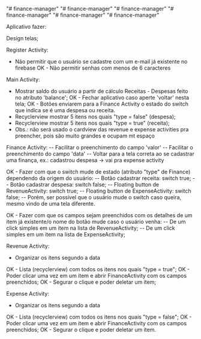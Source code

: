 "# finance-manager" 
"# finance-manager" 
"# finance-manager" 
"# finance-manager" 
"# finance-manager" 
"# finance-manager"

Aplicativo fazer:

Design telas;

Register Activity:
- Não permitir que o usuário se cadastre com um e-mail já existente no firebase
OK - Não permitir senhas com menos de 6 caracteres


Main Activity:
- Mostrar saldo do usuário a partir de cálculo Receitas - Despesas feito no atributo 'balance';
OK - Fechar aplicativo caso aperte 'voltar' nesta tela;
OK - Botões enviarem para a Finance Activity o estado do switch que indica se é uma despesa ou receita.
- Recyclerview mostrar 5 itens nos quais "type = false" (despesa);
- Recyclerview mostrar 5 itens nos quais "type = true" (receita);
- Obs.: não será usado o cardview das revenue e expense activities pra preencher, pois são muito grandes e ocupam mt espaço

Finance Activity:
-- Facilitar o preenchimento do campo 'valor'
-- Facilitar o preenchimento do campo 'data'
-- Voltar para a tela correta ao se cadastrar uma finança, ex.: cadastrou despesa -> vai pra expense activity

OK - Fazer com que o switch mude de estado (atributo "type" de Finance) dependendo da origem do usuário:
      -- Botão cadastrar receita: switch true;
      -- Botão cadastrar despesa: switch false;
      -- Floating button de RevenueActivity: switch true;
      -- Floating button de ExpenseActivity: switch false;
      -- Porém, ser possível que o usuário mude o switch caso queira, mesmo vindo de uma tela diferente.

OK - Fazer com que os campos sejam preenchidos com os detalhes de um item já existente/o nome do botão mude caso o usuário venha:
      -- De um click simples em um item na lista de RevenueActivity;
      -- De um click simples em um item na lista de ExpenseActivity;


Revenue Activity:
- Organizar os itens segundo a data

OK - Lista (recyclerview) com todos os itens nos quais "type = true";
OK - Poder clicar uma vez em um item e abrir FinanceActivity com os campos preenchidos;
OK - Segurar o clique e poder deletar um item;

Expense Activity:
- Organizar os itens segundo a data

OK - Lista (recyclerview) com todos os itens nos quais "type = false";
OK - Poder clicar uma vez em um item e abrir FinanceActivity com os campos preenchidos;
OK - Segurar o clique e poder deletar um item.